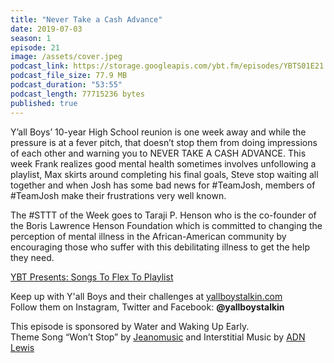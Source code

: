 ```yaml
---
title: "Never Take a Cash Advance"
date: 2019-07-03
season: 1
episode: 21
image: /assets/cover.jpeg
podcast_link: https://storage.googleapis.com/ybt.fm/episodes/YBTS01E21.mp3
podcast_file_size: 77.9 MB
podcast_duration: "53:55"
podcast_length: 77715236 bytes
published: true
---
```


Y’all Boys’ 10-year High School reunion is one week away and while the pressure is at a fever pitch, that doesn’t stop them from doing impressions of each other and warning you to NEVER TAKE A CASH ADVANCE. This week Frank realizes good mental health sometimes involves unfollowing a playlist, Max skirts around completing his final goals, Steve stop waiting all together and when Josh has some bad news for #TeamJosh, members of #TeamJosh make their frustrations very well known.

The #STTT of the Week goes to Taraji P. Henson who is the co-founder of the Boris Lawrence Henson Foundation which is committed to changing the perception of mental illness in the African-American community by encouraging those who suffer with this debilitating illness to get the help they need.

[YBT Presents: Songs To Flex To Playlist](https://open.spotify.com/playlist/26LW5GeaehbCI4IYQFaahC?si=Bbmg3sVzRQ2j3khavSde0w)

Keep up with Y'all Boys and their challenges at [yallboystalkin.com](https://yallboystalkin.com)
<br>Follow them on Instagram, Twitter and Facebook: **@yallboystalkin**

This episode is sponsored by Water and Waking Up Early.
<br>Theme Song “Won’t Stop” by [Jeanomusic](https://www.jeanomusic.com/) and Interstitial Music by [ADN Lewis](https://www.adnlewis.com/)
